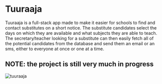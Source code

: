 # Tuuraaja
Tuuraaja is a full-stack app made to make it easier for schools to find and contact substitutes on a short notice. The substitute candidates select the days on which they are available and what subjects they are able to teach. The secretary/teacher looking for a substitute can then easily fetch all of the potential candidates from the database and send them an email or an sms, either to everyone at once or one at a time.

## NOTE: the project is still very much in progress

![tuuraaja](https://github.com/user-attachments/assets/92532600-728b-476c-8507-d76ae93ff15c)
